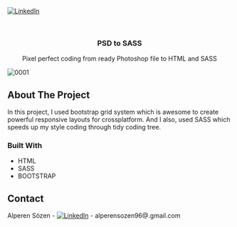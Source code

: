 [![LinkedIn][linkedin-shield]][linkedin-url]

<!-- PROJECT LOGO -->
<br />
<p align="center">
  <h3 align="center">PSD to SASS</h3>
  <p align="center">
    Pixel perfect coding from ready Photoshop file to HTML and SASS
    <br />
  </p>
</p>

![0001](https://user-images.githubusercontent.com/64660609/94989213-c6d69500-057b-11eb-9a9c-abb6cbd308df.jpg)


<!-- ABOUT THE PROJECT -->
## About The Project


  In this project, I used bootstrap grid system which is awesome to create powerful responsive layouts for crossplatform.
And I also, used SASS which speeds up my style coding through tidy coding tree.



### Built With

* HTML
* SASS
* BOOTSTRAP


<!-- CONTACT -->
## Contact

Alperen Sözen - [![LinkedIn][linkedin-shield]][linkedin-url] - alperensozen96@.gmail.com





<!-- https://www.markdownguide.org/basic-syntax/#reference-style-links -->
[linkedin-shield]: https://img.shields.io/badge/-LinkedIn-black.svg?style=flat-square&logo=linkedin&colorB=555
[linkedin-url]: https://www.linkedin.com/in/alperenkarate/
